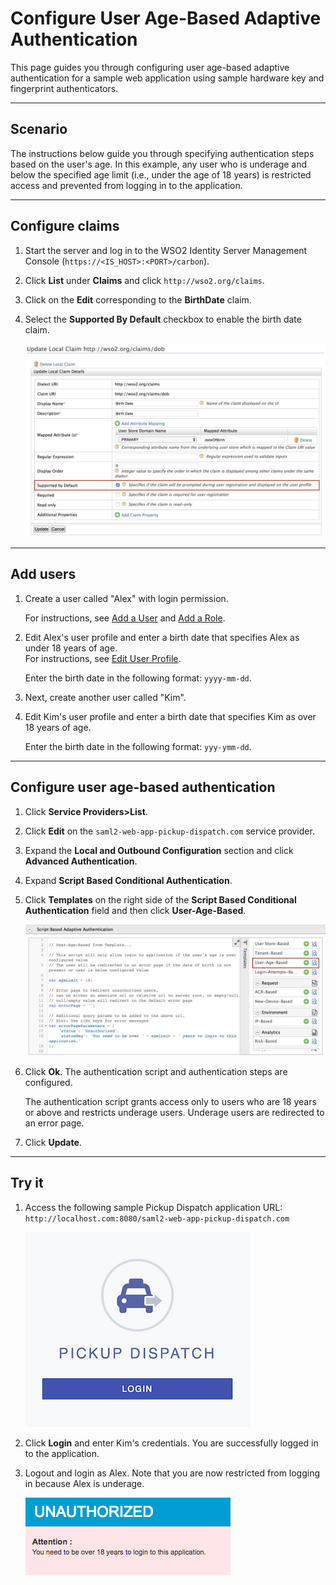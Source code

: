 # Configure User Age-Based Adaptive Authentication

This page guides you through configuring user age-based adaptive authentication for a sample web application using sample hardware key and fingerprint authenticators. 

----

## Scenario

The instructions below guide you through specifying authentication steps based on the user's age. In this example, any user who is underage and below the specified age limit (i.e., under the age of 18 years) is restricted access and prevented from logging in to the application.

----

## Configure claims

1.  Start the server and log in to the WSO2 Identity Server Management Console (`https://<IS_HOST>:<PORT>/carbon`).

2.  Click **List** under **Claims** and click `http://wso2.org/claims`.

3.  Click on the **Edit** corresponding to the **BirthDate** claim.

4.  Select the **Supported By Default** checkbox to enable the birth
    date claim.  

    ![Enable supported by default for dob claim](../../assets/img/samples/enable-dob-claim.png)

----

## Add users

1.  Create a user called "Alex" with login permission.

    For instructions, see [Add a User](../../guides/identity-lifecycles/admin-creation-workflow/) and [Add a Role](../../guides/identity-lifecycles/add-user-roles/).

2. Edit Alex's user profile and enter a birth date that specifies Alex as under 18 years of age.  
    For instructions, see [Edit User Profile](../../guides/identity-lifecycles/update-profile/).

    Enter the birth date in the following format: `yyyy-mm-dd`.

3.  Next, create another user called "Kim".

4.  Edit Kim's user profile and enter a birth date that specifies Kim as over 18 years of age.

    Enter the birth date in the following format: `yyy-ymm-dd`.

----

## Configure user age-based authentication

1.  Click **Service Providers>List**.

2.  Click **Edit** on the `saml2-web-app-pickup-dispatch.com` service provider.

3.  Expand the **Local and Outbound Configuration** section and click **Advanced Authentication**.

4.  Expand **Script Based Conditional Authentication**.

5.  Click **Templates** on the right side of the **Script Based Conditional Authentication** field and then click **User-Age-Based**. 

    ![User age based template](../../assets/img/samples/user-age-based-template.png)

6.  Click **Ok**. The authentication script and authentication steps
    are configured. 
    
    The authentication script grants access only to users who are 18 years or above and restricts underage users.
    Underage users are redirected to an error page.

7.  Click **Update**.

----

## Try it

1.  Access the following sample Pickup Dispatch application URL:
    `http://localhost.com:8080/saml2-web-app-pickup-dispatch.com`

    ![Pickup Dispatch login](../../assets/img/samples/dispatch-login.png)

2.  Click **Login** and enter Kim's credentials. You are successfully
    logged in to the application.  

3.  Logout and login as Alex. Note that you are now restricted from
    logging in because Alex is underage.  

    ![Error message based on age validation](../../assets/img/samples/age-validation.png)